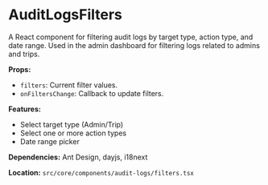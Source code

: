 # AuditLogsFilters

A React component for filtering audit logs by target type, action type, and date range. Used in the admin dashboard for filtering logs related to admins and trips.

**Props:**

- `filters`: Current filter values.
- `onFiltersChange`: Callback to update filters.

**Features:**

- Select target type (Admin/Trip)
- Select one or more action types
- Date range picker

**Dependencies:** Ant Design, dayjs, i18next

**Location:** `src/core/components/audit-logs/filters.tsx`
